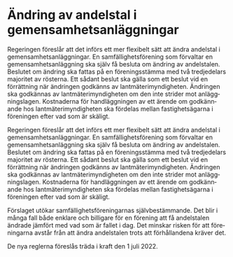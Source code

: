 # Ändring av andelstal i gemensamhetsanläggningar

Regeringen föreslår att det införs ett mer flexi­belt sätt att ändra andels­tal i gemen­sam­hets­anlägg­ningar. En sam­fällig­hets­före­ning som för­valtar en gemen­sam­hets­anlägg­ning ska själv få besluta om ändring av andels­talen. Beslutet om ändring ska fattas på en före­nings­stämma med två tredje­delars majo­ritet av rösterna. Ett sådant beslut ska gälla som ett beslut vid en förrätt­ning när ändringen god­känns av lant­mäteri­myndig­heten. Ändringen ska god­kännas av lant­mäteri­myndig­heten om den inte strider mot anlägg­nings­lagen. Kost­naderna för hand­lägg­ningen av ett ärende om god­känn­ande hos lant­mäteri­myndig­heten ska för­delas mellan fastig­hets­ägarna i före­ningen efter vad som är skäligt.

Regeringen föreslår att det införs ett mer flexi­belt sätt att ändra andels­tal i gemen­sam­hets­anlägg­ningar. En sam­fällig­hets­före­ning som för­valtar en gemen­sam­hets­anlägg­ning ska själv få besluta om ändring av andels­talen. Beslutet om ändring ska fattas på en före­nings­stämma med två tredje­delars majo­ritet av rösterna. Ett sådant beslut ska gälla som ett beslut vid en förrätt­ning när ändringen god­känns av lant­mäteri­myndig­heten. Ändringen ska god­kännas av lant­mäteri­myndig­heten om den inte strider mot anlägg­nings­lagen. Kost­naderna för hand­lägg­ningen av ett ärende om god­känn­ande hos lant­mäteri­myndig­heten ska för­delas mellan fastig­hets­ägarna i före­ningen efter vad som är skäligt.

Förslaget utökar sam­fällig­hets­före­ningarnas själv­bestäm­mande. Det blir i många fall både enklare och billi­gare för en före­ning att få andels­talen ändrade jämfört med vad som är fallet i dag. Det minskar risken för att före­ningarna avstår från att ändra andels­talen trots att förhål­landena kräver det.

De nya reglerna föreslås träda i kraft den 1 juli 2022.

